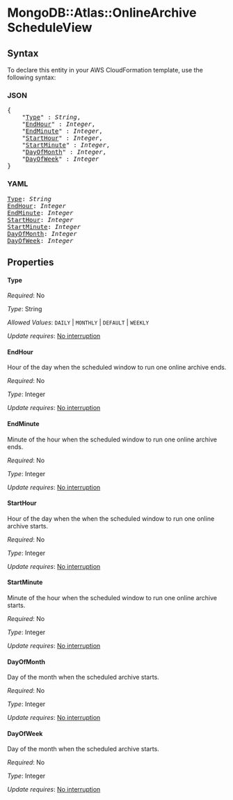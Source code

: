 # MongoDB::Atlas::OnlineArchive ScheduleView

## Syntax

To declare this entity in your AWS CloudFormation template, use the following syntax:

### JSON

<pre>
{
    "<a href="#type" title="Type">Type</a>" : <i>String</i>,
    "<a href="#endhour" title="EndHour">EndHour</a>" : <i>Integer</i>,
    "<a href="#endminute" title="EndMinute">EndMinute</a>" : <i>Integer</i>,
    "<a href="#starthour" title="StartHour">StartHour</a>" : <i>Integer</i>,
    "<a href="#startminute" title="StartMinute">StartMinute</a>" : <i>Integer</i>,
    "<a href="#dayofmonth" title="DayOfMonth">DayOfMonth</a>" : <i>Integer</i>,
    "<a href="#dayofweek" title="DayOfWeek">DayOfWeek</a>" : <i>Integer</i>
}
</pre>

### YAML

<pre>
<a href="#type" title="Type">Type</a>: <i>String</i>
<a href="#endhour" title="EndHour">EndHour</a>: <i>Integer</i>
<a href="#endminute" title="EndMinute">EndMinute</a>: <i>Integer</i>
<a href="#starthour" title="StartHour">StartHour</a>: <i>Integer</i>
<a href="#startminute" title="StartMinute">StartMinute</a>: <i>Integer</i>
<a href="#dayofmonth" title="DayOfMonth">DayOfMonth</a>: <i>Integer</i>
<a href="#dayofweek" title="DayOfWeek">DayOfWeek</a>: <i>Integer</i>
</pre>

## Properties

#### Type

_Required_: No

_Type_: String

_Allowed Values_: <code>DAILY</code> | <code>MONTHLY</code> | <code>DEFAULT</code> | <code>WEEKLY</code>

_Update requires_: [No interruption](https://docs.aws.amazon.com/AWSCloudFormation/latest/UserGuide/using-cfn-updating-stacks-update-behaviors.html#update-no-interrupt)

#### EndHour

Hour of the day when the scheduled window to run one online archive ends.

_Required_: No

_Type_: Integer

_Update requires_: [No interruption](https://docs.aws.amazon.com/AWSCloudFormation/latest/UserGuide/using-cfn-updating-stacks-update-behaviors.html#update-no-interrupt)

#### EndMinute

Minute of the hour when the scheduled window to run one online archive ends.

_Required_: No

_Type_: Integer

_Update requires_: [No interruption](https://docs.aws.amazon.com/AWSCloudFormation/latest/UserGuide/using-cfn-updating-stacks-update-behaviors.html#update-no-interrupt)

#### StartHour

Hour of the day when the when the scheduled window to run one online archive starts.

_Required_: No

_Type_: Integer

_Update requires_: [No interruption](https://docs.aws.amazon.com/AWSCloudFormation/latest/UserGuide/using-cfn-updating-stacks-update-behaviors.html#update-no-interrupt)

#### StartMinute

Minute of the hour when the scheduled window to run one online archive starts.

_Required_: No

_Type_: Integer

_Update requires_: [No interruption](https://docs.aws.amazon.com/AWSCloudFormation/latest/UserGuide/using-cfn-updating-stacks-update-behaviors.html#update-no-interrupt)

#### DayOfMonth

Day of the month when the scheduled archive starts.

_Required_: No

_Type_: Integer

_Update requires_: [No interruption](https://docs.aws.amazon.com/AWSCloudFormation/latest/UserGuide/using-cfn-updating-stacks-update-behaviors.html#update-no-interrupt)

#### DayOfWeek

Day of the month when the scheduled archive starts.

_Required_: No

_Type_: Integer

_Update requires_: [No interruption](https://docs.aws.amazon.com/AWSCloudFormation/latest/UserGuide/using-cfn-updating-stacks-update-behaviors.html#update-no-interrupt)

